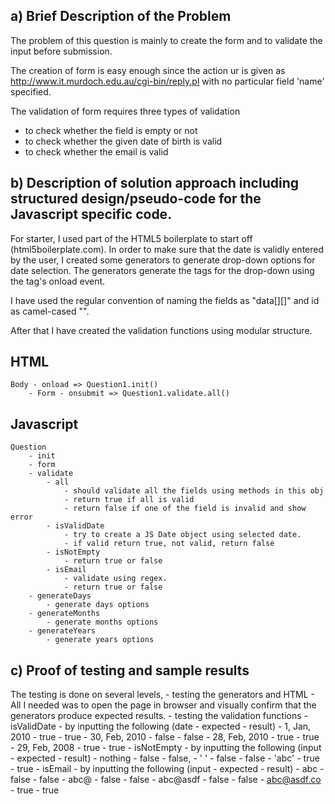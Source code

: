 a) Brief Description of the Problem
---

The problem of this question is mainly to create the form and to validate the input before submission.

The creation of form is easy enough since the action ur is given as http://www.it.murdoch.edu.au/cgi-bin/reply.pl with no particular field 'name' specified. 

The validation of form requires three types of validation
 - to check whether the field is empty or not
 - to check whether the given date of birth is valid
 - to check whether the email is valid
 
 
b) Description of solution approach including structured design/pseudo-code for the Javascript specific code.
---

For starter, I used part of the HTML5 boilerplate to start off (html5boilerplate.com). In order to make sure that the date is validly entered by the user, I created some generators to generate drop-down options for date selection. The generators generate the <options> tags for the drop-down using the <body> tag's onload event.


I have used the regular convention of naming the fields as "data[<Model>][<fieldname>]" and id as camel-cased "<model><FieldName>".

After that I have created the validation functions using modular structure. 

HTML
-----
	Body - onload => Question1.init()
		- Form - onsubmit => Question1.validate.all() 
	
Javascript
-----
	Question
		- init
		- form
		- validate
			- all 
				- should validate all the fields using methods in this obj
				- return true if all is valid
				- return false if one of the field is invalid and show error
			- isValidDate
				- try to create a JS Date object using selected date.
				- if valid return true, not valid, return false
			- isNotEmpty 
				- return true or false
			- isEmail
				- validate using regex.
				- return true or false
		- generateDays
			- generate days options
		- generateMonths
			- generate months options
		- generateYears
			- generate years options
		
c) Proof of testing and sample results
---

The testing is done on several levels,
	- testing the generators and HTML
		- All I needed was to open the page in browser and visually confirm that the generators produce expected results.
	- testing the validation functions
		- isValidDate
			- by inputting the following (date - expected - result)
				- 1, Jan, 2010 - true - true
				- 30, Feb, 2010 - false - false
				- 28, Feb, 2010 - true - true
				- 29, Feb, 2008 - true - true
		- isNotEmpty
			- by inputting the following (input - expected - result)
				- nothing - false - false,
				- ' ' - false - false
				- 'abc' - true - true
		- isEmail
			- by inputting the following (input - expected - result)
				- abc - false - false
				- abc@ - false - false
				- abc@asdf - false - false
				- abc@asdf.co - true - true
			
			
			